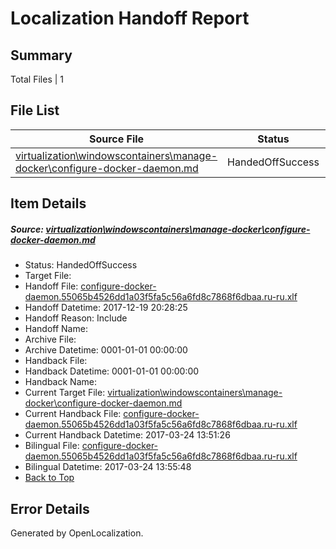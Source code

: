 # <a name='report-top'></a> Localization Handoff Report

## Summary
 Total Files | 1

## File List
 Source File | Status | Details 
 ----------- | ------ | ------- 
 [virtualization\windowscontainers\manage-docker\configure-docker-daemon.md](https://github.com/Microsoft/Virtualization-Documentation-Private/blob/a3479a4d8372a637fb641cd7d5003f1d8a37b741/virtualization/windowscontainers/manage-docker/configure-docker-daemon.md) | HandedOffSuccess | [Details](#5b187853be0ebb28bcede43bfca7e4042a23dfce374)

## Item Details
##### <a name='5b187853be0ebb28bcede43bfca7e4042a23dfce374'></a> Source: [virtualization\windowscontainers\manage-docker\configure-docker-daemon.md](https://github.com/Microsoft/Virtualization-Documentation-Private/blob/a3479a4d8372a637fb641cd7d5003f1d8a37b741/virtualization/windowscontainers/manage-docker/configure-docker-daemon.md)
* Status: HandedOffSuccess
* Target File: 
* Handoff File: [configure-docker-daemon.55065b4526dd1a03f5fa5c56a6fd8c7868f6dbaa.ru-ru.xlf](https://github.com/MicrosoftDocs/Virtualization-Documentation-Private.handoff/blob/9c5fc2af7b18a715e687a9847e161b3d352238c7/ol-handoff/MicrosoftDocs/Virtualization-Documentation-Private.ru-ru/live/configure-docker-daemon.55065b4526dd1a03f5fa5c56a6fd8c7868f6dbaa.ru-ru.xlf)
* Handoff Datetime: 2017-12-19 20:28:25
* Handoff Reason: Include
* Handoff Name: 
* Archive File: 
* Archive Datetime: 0001-01-01 00:00:00
* Handback File: 
* Handback Datetime: 0001-01-01 00:00:00
* Handback Name: 
* Current Target File: [virtualization\windowscontainers\manage-docker\configure-docker-daemon.md](https://github.com/MicrosoftDocs/Virtualization-Documentation-Private.ru-ru/blob/acb5c88f6cafcc4ed2e300234c2f1a456634af10/virtualization/windowscontainers/manage-docker/configure-docker-daemon.md)
* Current Handback File: [configure-docker-daemon.55065b4526dd1a03f5fa5c56a6fd8c7868f6dbaa.ru-ru.xlf](https://github.com/MicrosoftDocs/Virtualization-Documentation-Private.handback/blob/21bfd91373f92b540f1a914790bb4d09fe99bf58/ol-handback/Microsoft/Virtualization-Documentation-Private.ru-ru/live/configure-docker-daemon.55065b4526dd1a03f5fa5c56a6fd8c7868f6dbaa.ru-ru.xlf)
* Current Handback Datetime: 2017-03-24 13:51:26
* Bilingual File: [configure-docker-daemon.55065b4526dd1a03f5fa5c56a6fd8c7868f6dbaa.ru-ru.xlf](https://github.com/MicrosoftDocs/Virtualization-Documentation-Private.handback/blob/21bfd91373f92b540f1a914790bb4d09fe99bf58/ol-handback/Microsoft/Virtualization-Documentation-Private.ru-ru/live/configure-docker-daemon.55065b4526dd1a03f5fa5c56a6fd8c7868f6dbaa.ru-ru.xlf)
* Bilingual Datetime: 2017-03-24 13:55:48
* [Back to Top](#report-top)


## Error Details

Generated by OpenLocalization.
